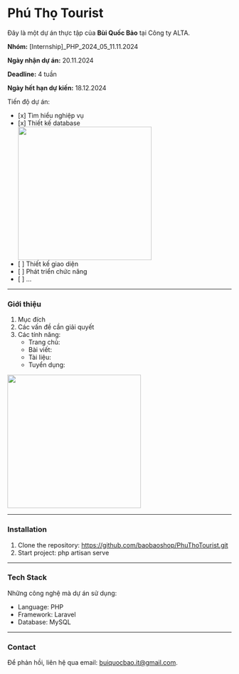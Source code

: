 <h1>Phú Thọ Tourist</h1>
<p>Đây là một dự án thực tập của <b>Bùi Quốc Bảo</b> tại Công ty ALTA.</p>
<p><b>Nhóm:</b> [Internship]_PHP_2024_05_11.11.2024</p>
<p><b>Ngày nhận dự án:</b> 20.11.2024</p>
<p><b>Deadline:</b> 4 tuần</p>
<p><b>Ngày hết hạn dự kiến:</b> 18.12.2024</p>

<p>Tiến độ dự án:</p>
<ul>
  <li>[x] Tìm hiểu nghiệp vụ</li>
  <li>[x] Thiết kế database</li>
  <img src="https://blogger.googleusercontent.com/img/a/AVvXsEjw4BCzz4rfPdUkrHTiU747Q_wjn361_tIXcllLYdcSjK4Hj-ZsW6SQ9JSBJtzS1bzz7OYjIrBh0ozfyUrmfC7yPBP7k4K_AvY01MovUPL6IPvSjz3CwR4BvrnjOh9CzQAy5JM-I2Pq5WQXt8QKCf8H8CrlechZSAV79b0tYEnRbdYIukRse3F3EW8N" heigh=300 width=300/>
  <li>[ ] Thiết kế giao diện</li>
  <li>[ ] Phát triển chức năng</li>
  <li>[ ] ...</li>
</ul>
<hr/>

<h3>Giới thiệu</h3>
<ol>
  <li>Mục đích</li>
  <li>Các vấn đề cần giải quyết</li>
  <li>Các tính năng:
    <ul>
      <li>Trang chủ:</li>
      <li>Bài viết:</li>  
      <li>Tài liệu:</li>  
      <li>Tuyển dụng:</li>  
    </ul>
  </li>
</ol>
<img src="https://lh4.googleusercontent.com/proxy/scUVF0bDoWmauk4D9M9K6aIiN5guTgsVc5_F8g-zQnsmIpFs7q152ZRNZDEL8-4t5XWshfvGZaa2omdz9bwHfR1kQn1vMcaTTA0o5KsL4JHeL3XSmOr5cj7Dq7460cXcjbW2" heigh=300 width=300/>
<hr/>

<h3>Installation</h3>
<ol>
  <li>Clone the repository: <a href="https://github.com/baobaoshop/PhuThoTourist.git">https://github.com/baobaoshop/PhuThoTourist.git</a></li>
  <li>Start project: php artisan serve</li>
</ol>
<hr/>

<h3>Tech Stack</h3>
<p>Những công nghệ mà dự án sử dụng:</p>
<ul>
  <li>Language: PHP</li>
  <li>Framework: Laravel</li>
  <li>Database: MySQL</li>
</ul>
<hr/>

<h3>Contact</h3>
<p>Để phản hồi, liên hệ qua email: <a href="mailto:buiquocbao.it@gmail.com">buiquocbao.it@gmail.com<a>.</p>
